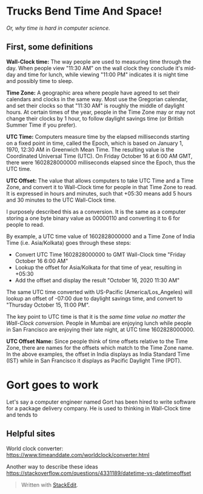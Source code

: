 

# Trucks Bend Time And Space!
*Or, why time is hard in computer science.*

## First, some definitions

**Wall-Clock time:** The way people are used to measuring time through the day. When people view "11:30 AM" on the wall clock they conclude it's mid-day and time for lunch, while viewing "11:00 PM" indicates it is night time and possibly time to sleep. 

**Time Zone:** A geographic area where people have agreed to set their calendars and clocks in the same way.  Most use the Gregorian calendar, and set their clocks so that "11:30 AM" is roughly the middle of daylight hours. At certain times of the year, people in the Time Zone may or may not change their clocks by 1 hour, to follow daylight savings time (or British Summer Time if you prefer). 

**UTC Time:** Computers measure time by the elapsed milliseconds starting on a fixed point in time, called the Epoch, which is based on January 1, 1970, 12:30 AM in Greenwich Mean Time. The resulting value is the Coordinated Universal Time (UTC). On Friday October 16 at 6:00 AM GMT, there were 1602828000000 milliseconds elapsed since the Epoch, thus the UTC time.

**UTC Offset:** The value that allows computers to take UTC Time and a Time Zone, and convert it to Wall-Clock time for people in that Time Zone to read.  It is expressed in hours and minutes, such that +05:30 means add 5 hours and 30 minutes to the UTC Wall-Clock time.

I purposely described this as a conversion. It is the same as a computer storing a one byte binary value as 00000110 and converting it to 6 for people to read.

By example, a UTC time value of 1602828000000 and a Time Zone of India Time (i.e. Asia/Kolkata) goes through these steps:

 - Convert UTC Time 1602828000000 to GMT Wall-Clock time "Friday October 16 6:00 AM" 
 - Lookup the offset for Asia/Kolkata for that time of year, resulting in  +05:30 
 - Add the offset and display the result "October 16, 2020 11:30 AM"

The same UTC time converted with US-Pacific (America/Los_Angeles) will lookup an offset of -07:00 due to daylight savings time, and convert to "Thursday October 15, 11:00 PM". 

The key point to UTC time is that it is the *same time value no matter the Wall-Clock conversion.*  People in Mumbai are enjoying lunch while people in San Francisco are enjoying their late night, at UTC time 1602828000000.

**UTC Offset Name:** Since people think of time offsets relative to the Time Zone, there are names for the offsets which match to the Time Zone name. In the above examples, the offset in India displays as India Standard Time (IST) while in San Francisco it displays as Pacific Daylight Time (PDT).



# Gort goes to work

Let's say a computer engineer named Gort has been hired to write software for a package delivery company. He is used to thinking in Wall-Clock time and tends to 





## Helpful sites

World clock converter: https://www.timeanddate.com/worldclock/converter.html

Another way to describe these ideas
https://stackoverflow.com/questions/4331189/datetime-vs-datetimeoffset


> Written with [StackEdit](https://stackedit.io/).
<!--stackedit_data:
eyJoaXN0b3J5IjpbLTE5ODczMzAyMThdfQ==
-->